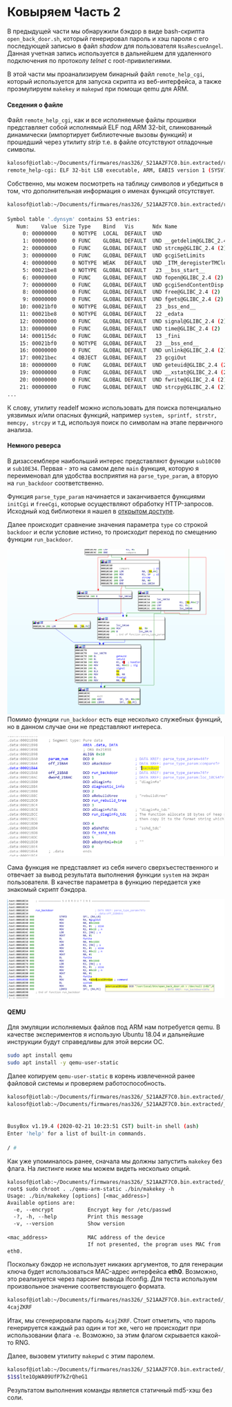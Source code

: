# Ковыряем Часть 2

В предыдущей части мы обнаружили бэкдор в виде bash-скрипта `open_back_door.sh`, который генерировал пароль и хэш пароля с его последующей записью в файл *shadow* для пользователя `NsaRescueAngel`.
Данная учетная запись используется в дальнейшем для удаленного подключения по протоколу *telnet* с root-привилегиями. 

В этой части мы проанализируем бинарный файл `remote_help_cgi`, который используется для запуска скрипта из веб-интерфейса, а также проэмулируем `makekey` и `makepwd` при помощи qemu для ARM.

#### Сведения о файле

Файл `remote_help_cgi`, как и все исполняемые файлы прошивки представляет собой исполнямый ELF под ARM 32-bit, слинкованный динамически (импортирует библиотечные вызовы функций) и прошедший через утилиту *strip* т.е. в файле отсутствуют отладочные символы.

```bash
kalosof@iotlab:~/Documents/firmwares/nas326/_521AAZF7C0.bin.extracted/rootf/usr/local/apache/cgi-bin$ file remote_help-cgi 
remote_help-cgi: ELF 32-bit LSB executable, ARM, EABI5 version 1 (SYSV), dynamically linked, interpreter /lib/ld-linux-armhf.so.3, for GNU/Linux 2.6.32, stripped
```

Собственно, мы можем посмотреть на таблицу символов и убедиться в том, что дополнительная информация о именах функций отсутствует.

```bash
kalosof@iotlab:~/Documents/firmwares/nas326/_521AAZF7C0.bin.extracted/rootf/usr/local/apache/cgi-bin$ readelf --symbols remote_help-cgi 

Symbol table '.dynsym' contains 53 entries:
   Num:    Value  Size Type    Bind   Vis      Ndx Name
     0: 00000000     0 NOTYPE  LOCAL  DEFAULT  UND 
     1: 00000000     0 FUNC    GLOBAL DEFAULT  UND __getdelim@GLIBC_2.4 (2)
     2: 00000000     0 FUNC    GLOBAL DEFAULT  UND strcmp@GLIBC_2.4 (2)
     3: 00000000     0 FUNC    GLOBAL DEFAULT  UND gcgiSetLimits
     4: 00000000     0 NOTYPE  WEAK   DEFAULT  UND _ITM_deregisterTMCloneTab
     5: 00021be8     0 NOTYPE  GLOBAL DEFAULT   23 __bss_start__
     6: 00000000     0 FUNC    GLOBAL DEFAULT  UND fopen@GLIBC_2.4 (2)
     7: 00000000     0 FUNC    GLOBAL DEFAULT  UND gcgiSendContentDisp
     8: 00000000     0 FUNC    GLOBAL DEFAULT  UND free@GLIBC_2.4 (2)
     9: 00000000     0 FUNC    GLOBAL DEFAULT  UND fgets@GLIBC_2.4 (2)
    10: 00021bf0     0 NOTYPE  GLOBAL DEFAULT   23 _bss_end__
    11: 00021be8     0 NOTYPE  GLOBAL DEFAULT   22 _edata
    12: 00000000     0 FUNC    GLOBAL DEFAULT  UND signal@GLIBC_2.4 (2)
    13: 00000000     0 FUNC    GLOBAL DEFAULT  UND time@GLIBC_2.4 (2)
    14: 000115dc     0 FUNC    GLOBAL DEFAULT   13 _fini
    15: 00021bf0     0 NOTYPE  GLOBAL DEFAULT   23 __bss_end__
    16: 00000000     0 FUNC    GLOBAL DEFAULT  UND unlink@GLIBC_2.4 (2)
    17: 00021bec     4 OBJECT  GLOBAL DEFAULT   23 gcgiOut
    18: 00000000     0 FUNC    GLOBAL DEFAULT  UND geteuid@GLIBC_2.4 (2)
    19: 00000000     0 FUNC    GLOBAL DEFAULT  UND __xstat@GLIBC_2.4 (2)
    20: 00000000     0 FUNC    GLOBAL DEFAULT  UND fwrite@GLIBC_2.4 (2)
    21: 00000000     0 FUNC    GLOBAL DEFAULT  UND strcpy@GLIBC_2.4 (2)
...
```

К слову, утилиту readelf можно использовать для поиска потенциально уязвимых и/или опасных функций, например `system, sprintf, strstr, memcpy, strcpy` и т.д, используя поиск по символам на этапе первичного анализа.

#### Немного реверса

В дизассемблере наибольший интерес представляют функции `sub10C00` и `sub10E34`. Первая - это на самом деле `main` функция, которую я переименовал для удобства восприятия на `parse_type_param`, а вторую на `run_backdoor` соответственно.

Функция `parse_type_param` начинается и заканчивается функциями `initCgi` и `freeCgi`, которые осуществляют обработку HTTP-запросов. Исходный код библиотеки я нашел в [открытом доступе](https://github.com/jbouse-debian/libgcgi).

Далее происходит сравнение значения параметра `type` со строкой `backdoor` и если условие истино, то происходит переход по смещению функции `run_backdoor`. 

![disassembly1](resources/parse_type_param3.png)
Помимо функции `run_backdoor` есть еще несколько служебных функций, но в данном случае они не представляют интереса.

![disassembly2](resources/parse_type_param2.png)

Сама функция не представляет из себя ничего сверхъестественного и отвечает за вывод результата выполнения функции `system` на экран пользователя. В качестве параметра в функцию передается уже знакомый скрипт бэкдора.

![disassembly3](resources/run_backdoor.png)

#### QEMU

Для эмуляции исполняемых файлов под ARM нам потребуется qemu. В качестве экспериментов я использую Ubuntu 18.04 и дальнейшие инструкции будут справедливы для этой версии ОС.

```bash
sudo apt install qemu
sudo apt install -y qemu-user-static 
```

Далее копируем `qemu-user-static` в корень извлеченной ранее файловой системы и проверяем работоспособность.
```bash
kalosof@iotlab:~/Documents/firmwares/nas326/_521AAZF7C0.bin.extracted/_68DA.extracted/cpio-root$ cp $(which qemu-arm-static) .
kalosof@iotlab:~/Documents/firmwares/nas326/_521AAZF7C0.bin.extracted/_68DA.extracted/cpio-root$ sudo chroot . ./qemu-arm-static ./bin/busybox sh


BusyBox v1.19.4 (2020-02-21 10:23:51 CST) built-in shell (ash)
Enter 'help' for a list of built-in commands.

/ # 

```

Как уже упоминалось ранее, сначала мы должны запустить `makekey` без флага. На листинге ниже мы можем видеть несколько опций. 

```
kalosof@iotlab:~/Documents/firmwares/nas326/_521AAZF7C0.bin.extracted/_68DA.extracted/cpio-root$ sudo chroot . ./qemu-arm-static ./bin/makekey -h
Usage: ./bin/makekey [options] [<mac_address>]
Available options are:
  -e, --encrypt           Encrypt key for /etc/passwd
  -?, -h, --help          Print this message
  -v, --version           Show version

<mac_address>             MAC address of the device
                          If not presented, the program uses MAC from eth0. 
```

Поскольку бэкдор не использует никаких аргументов, то для генерации ключа будет использоваться MAC-адрес интерфейса **eth0**. Возможно, это реализуется через парсинг вывода ifconfig. Для теста используем произвольное значение соответствующего формата.

```bash
kalosof@iotlab:~/Documents/firmwares/nas326/_521AAZF7C0.bin.extracted/_68DA.extracted/cpio-root$ sudo chroot . ./qemu-arm-static ./bin/makekey  00:11:22:33:44:55
4cajZKRF
```

Итак, мы сгенерировали пароль `4cajZKRF`. Стоит отметить, что пароль генерируется каждый раз один и тот же, чего не происходит при использовании флага `-e`. Возможно, за этим флагом скрывается какой-то RNG.

Далее, вызовем утилиту `makepwd` с этим паролем.

```bash
kalosof@iotlab:~/Documents/firmwares/nas326/_521AAZF7C0.bin.extracted/_68DA.extracted/cpio-root$ sudo chroot . ./qemu-arm-static ./bin/makepwd 4cajZKRF
$1$$lte1OpWA09UfP7kZrQheG1
```

Результатом выполнения команды является статичный md5-хэш без соли. 
